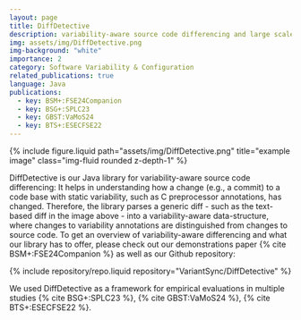 ```yaml
---
layout: page
title: DiffDetective
description: variability-aware source code differencing and large scale empirical evaluations on git repositories
img: assets/img/DiffDetective.png
img-background: "white"
importance: 2
category: Software Variability & Configuration
related_publications: true
language: Java
publications:
  - key: BSM+:FSE24Companion
  - key: BSG+:SPLC23
  - key: GBST:VaMoS24
  - key: BTS+:ESECFSE22
---
```


<div class="row justify-content-sm-center">
    <div class="col-sm-2 mt-3 mt-md-0">
    </div>
    <div class="col-sm-8 mt-3 mt-md-0">
        {% include figure.liquid path="assets/img/DiffDetective.png" title="example image" class="img-fluid rounded z-depth-1" %}
    </div>
    <div class="col-sm-2 mt-3 mt-md-0">
    </div>
</div>

DiffDetective is our Java library for variability-aware source code differencing:
It helps in understanding how a change (e.g., a commit) to a code base with static variability, such as C preprocessor annotations, has changed.
Therefore, the library parses a generic diff - such as the text-based diff in the image above - into a variability-aware data-structure, where changes to variability annotations are distinguished from changes to source code.
To get an overview of variability-aware differencing and what our library has to offer, please check out our demonstrations paper {% cite BSM+:FSE24Companion %} as well as our Github repository:

<div class="row justify-content-sm-center">
{% include repository/repo.liquid repository="VariantSync/DiffDetective" %}
</div>

We used DiffDetective as a framework for empirical evaluations in multiple studies {% cite BSG+:SPLC23 %}, {% cite GBST:VaMoS24 %}, {% cite BTS+:ESECFSE22 %}.
